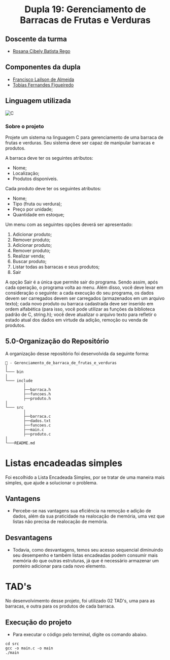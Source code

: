 <h1 align="center">Dupla 19: Gerenciamento de Barracas de Frutas e Verduras</h1>

## Doscente da turma
- [Rosana Cibely Batista Rego](https://github.com/roscibely)

## Componentes da dupla
- [Francisco Lailson de Almeida](https://github.com/lailsonzw)
- [Tobias Fernandes Figueiredo](https://github.com/Tobias-fernandes)

## Linguagem utilizada

![C](https://img.shields.io/badge/C-007ACC?style=for-the-badge&logo=C&logoColor=white)&nbsp;

### Sobre o projeto

Projete um sistema na linguagem C para gerenciamento de uma barraca de frutas e verduras. Seu sistema deve ser capaz de manipular barracas e produtos.

A barraca deve ter os seguintes atributos:
- Nome;
- Localização;
- Produtos disponíveis.

Cada produto deve ter os seguintes atributos:
- Nome;
- Tipo (fruta ou verdura);
- Preço por unidade;
- Quantidade em estoque;

Um menu com as seguintes opções deverá ser apresentado:
  1. Adicionar produto;
  2. Remover produto;
  3. Adicionar produto;
  4. Remover produto;
  5. Realizar venda;
  6. Buscar produto;
  7. Listar todas as barracas e seus produtos;
  8. Sair

A opção Sair é a única que permite sair do programa. Sendo assim, após cada operação, o programa volta ao menu. Além disso, você deve levar em consideração o seguinte: a cada execução do seu programa, os dados devem ser carregados devem ser carregados (armazenados em um arquivo texto); cada novo produto ou barraca cadastrada deve ser inserido em ordem alfabética (para isso, você pode utilizar as funções da biblioteca padrão de C, string.h); você deve atualizar o arquivo texto para refletir o estado atual dos dados em virtude da adição, remoção ou venda de produtos.

## **5.0-Organização do Repositório**
A organização desse repositório foi desenvolvida da seguinte forma:

``` 
📁 - Gerenciamento_de_barraca_de_frutas_e_verduras
│
└─── bin
│
└─── include
        │
        ├──barraca.h
        ├──funcoes.h
        ├──produto.h
│
└─── src
        │
        ├──barraca.c
        ├──dados.txt
        ├──funcoes.c
        ├──main.c
        ├──produto.c
│
└───README.md
```

# Listas encadeadas simples
Foi escolhido a Lista Encadeada Simples, por se tratar de uma maneira mais simples, que ajude a solucionar o problema.

##  Vantagens
* Percebe-se nas vantagens sua eficiência na remoção e adição de dados, além da sua praticidade na realocação de memória, uma vez que listas não precisa de realocação de memória.
## Desvantagens
* Todavia, como desvantagens, temos seu acesso sequencial diminuindo seu desempenho e também listas encadeadas podem consumir mais memória do que outras estruturas, já que é necessário armazenar um ponteiro adicionar para cada novo elemento.

# TAD's
No desenvolvimemto desse projeto, foi utilizado 02 TAD's, uma para as barracas, e outra para os produtos de cada barraca.

## **Execução do projeto**
- Para executar o código pelo terminal, digite os comando abaixo.
```
cd src
gcc -o main.c -o main
./main
```

